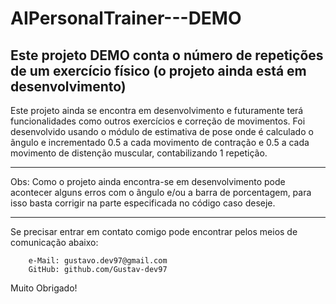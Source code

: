 # AIPersonalTrainer---DEMO
Este projeto DEMO conta o número de repetições de um exercício físico (o projeto ainda está em desenvolvimento)
-----------------------------------------------------------------------------------------------------------------

Este projeto ainda se encontra em desenvolvimento e futuramente terá funcionalidades como outros exercícios e
correção de movimentos. Foi desenvolvido usando o módulo de estimativa de pose onde é calculado o ãngulo e 
incrementado 0.5 a cada movimento de contração e 0.5 a cada movimento de distenção muscular, contabilizando
1 repetição.

-----------------------------------------------------------------------------------------------------------------

Obs: Como o projeto ainda encontra-se em desenvolvimento pode acontecer alguns erros com o ãngulo e/ou a barra de 
porcentagem, para isso basta corrigir na parte especificada no código caso deseje.

-----------------------------------------------------------------------------------------------------------------

Se precisar entrar em contato comigo pode encontrar pelos meios de comunicação abaixo:

	    e-Mail: gustavo.dev97@gmail.com
	    GitHub: github.com/Gustav-dev97

  Muito Obrigado!
